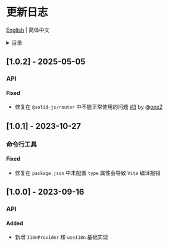 
# 更新日志


[English](https://github.com/i18n-pro/solid/blob/v1.0.2/docs/dist/CHANGELOG.md) | 简体中文


<details >
  <summary>目录</summary>

  &emsp;&emsp;[[1.0.2] - 2025-05-05](#102---2025-05-05)<br/>
  &emsp;&emsp;&emsp;&emsp;[API](#102-api)<br/>
  &emsp;&emsp;&emsp;&emsp;&emsp;&emsp;[Fixed](#102-api-fixed)<br/>
  &emsp;&emsp;[[1.0.1] - 2023-10-27](#101---2023-10-27)<br/>
  &emsp;&emsp;&emsp;&emsp;[命令行工具](#101-命令行工具)<br/>
  &emsp;&emsp;&emsp;&emsp;&emsp;&emsp;[Fixed](#101-命令行工具-fixed)<br/>
  &emsp;&emsp;[[1.0.0] - 2023-09-16](#100---2023-09-16)<br/>
  &emsp;&emsp;&emsp;&emsp;[API](#100-api)<br/>
  &emsp;&emsp;&emsp;&emsp;&emsp;&emsp;[Added](#100-api-added)<br/>

</details>

## [1.0.2] - 2025-05-05

<h3 id="102-api">API</h3>

<h4 id="102-api-fixed">Fixed</h4>

* 修复在 `@solid-js/router` 中不能正常使用的问题 [#3](https://github.com/i18n-pro/solid/issues/3) by @[onx2](https://github.com/onx2)


## [1.0.1] - 2023-10-27

<h3 id="101-命令行工具">命令行工具</h3>

<h4 id="101-命令行工具-fixed">Fixed</h4>

* 修复在 `package.json` 中未配置 `type` 属性会导致 `Vite` 编译报错


## [1.0.0] - 2023-09-16

<h3 id="100-api">API</h3>

<h4 id="100-api-added">Added</h4>

* 新增 `I18nProvider` 和 `useI18n` 基础实现

